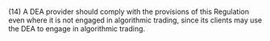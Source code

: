 (14) A DEA provider should comply with the provisions of this Regulation even where it is not engaged in algorithmic trading, since its clients may use the DEA to engage in algorithmic trading.
